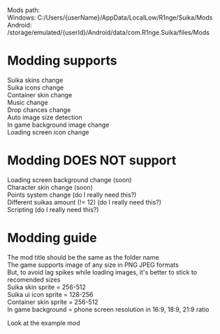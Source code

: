 
Mods path:  
Windows: C:/Users/{userName}/AppData/LocalLow/R1nge/Suika/Mods  
Android: /storage/emulated/{userId}/Android/data/com.R1nge.Suika/files/Mods  

# Modding supports  
Suika skins change  
Suika icons change  
Container skin change  
Music change  
Drop chances change  
Auto image size detection   
In game background image change  
Loading screen icon change  

# Modding DOES NOT support  
Loading screen background change (soon)  
Character skin change (soon)  
Points system change (do I really need this?)  
Different suikas amount (!= 12) (do I really need this?)  
Scripting (do I really need this?)  

# Modding guide
The mod title should be the same as the folder name  
The game supports image of any size in PNG JPEG formats  
But, to avoid lag spikes while loading images, it's better to stick to recomended sizes  
Suika skin sprite = 256-512  
Suika ui icon sprite = 128-256  
Container skin sprite = 256-512  
In game background = phone screen resolution in 16:9, 18:9, 21:9 ratio

Look at the example mod
